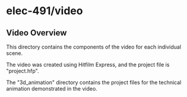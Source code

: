 # elec-491/video

## Video Overview

This directory contains the components of the video for each individual scene.

The video was created using Hitfilm Express, and the project file is "project.hfp".

The "3d_animation" directory contains the project files for the technical animation demonstrated in the video.
